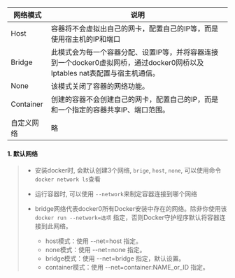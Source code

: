 | 网络模式   | 说明                                                                                                                       |
| ---------- | -------------------------------------------------------------------------------------------------------------------------- |
| Host       | 容器将不会虚拟出自己的网卡，配置自己的IP等，而是使用宿主机的IP和端口                                                       |
| Bridge     | 此模式会为每一个容器分配、设置IP等，并将容器连接到一个docker0虚拟网桥，通过docker0网桥以及Iptables nat表配置与宿主机通信。 |
| None       | 该模式关闭了容器的网络功能。                                                                                               |
| Container  | 创建的容器不会创建自己的网卡，配置自己的IP，而是和一个指定的容器共享IP、端口范围。                                         |
| 自定义网络 | 略                                                                                                                         |

#### 1. 默认网络

> - 安装docker时, 会默认创建3个网络, `brige`, `host`, `none`, 可以使用命令 ``docker network ls``查看
> - 运行容器时, 可以使用 `--network`来制定容器连接到哪个网络
> - bridge网络代表docker0所有Docker安装中存在的网络。除非你使用该 `docker run --network=选项` 指定，否则Docker守护程序默认将容器连接到此网络。
>
>   - host模式：使用 --net=host 指定。
>
>   * none模式：使用 --net=none 指定。
>   * bridge模式：使用 --net=bridge 指定，默认设置。
>   * container模式：使用 --net=container:NAME_or_ID 指定。
